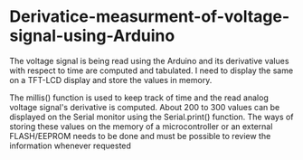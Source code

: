 Derivatice-measurment-of-voltage-signal-using-Arduino
=====================================================

The voltage signal is being read using the Arduino and its derivative values with respect to time are computed and tabulated.
I need to display the same on a TFT-LCD display and store the values in memory.

The millis() function is used to keep track of time and the read analog voltage signal's derivative is computed. About 
200 to 300 values can be displayed on the Serial monitor using the Serial.print() function. The ways of storing these values 
on the memory of a microcontroller or an external FLASH/EEPROM needs to be done and must be possible to review the information 
whenever requested

